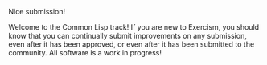 Nice submission!

Welcome to the Common Lisp track! If you are new to Exercism, you should know that you can continually submit improvements on any submission, even after it has been approved, or even after it has been submitted to the community. All software is a work in progress!
